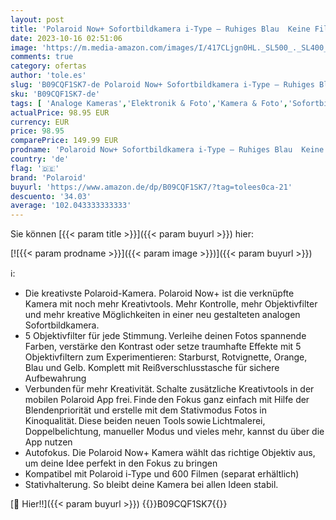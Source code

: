 ```yaml
---
layout: post
title: 'Polaroid Now+ Sofortbildkamera i-Type – Ruhiges Blau  Keine Filme'
date: 2023-10-16 02:51:06
image: 'https://m.media-amazon.com/images/I/417CLjgn0HL._SL500_._SL400_.jpg'
comments: true
category: ofertas
author: 'tole.es'
slug: 'B09CQF1SK7-de Polaroid Now+ Sofortbildkamera i-Type – Ruhiges Blau Keine...'
sku: 'B09CQF1SK7-de'
tags: [ 'Analoge Kameras','Elektronik & Foto','Kamera & Foto','Sofortbildkameras','polaroid','🇩🇪', ]
actualPrice: 98.95 EUR
currency: EUR
price: 98.95
comparePrice: 149.99 EUR
prodname: 'Polaroid Now+ Sofortbildkamera i-Type – Ruhiges Blau  Keine Filme'
country: 'de'
flag: '🇩🇪'
brand: 'Polaroid'
buyurl: 'https://www.amazon.de/dp/B09CQF1SK7/?tag=tolees0ca-21'
descuento: '34.03'
average: '102.043333333333'
---
```


Sie können [{{< param title >}}]({{< param buyurl >}}) hier:

[![{{< param prodname >}}]({{< param image >}})]({{< param buyurl >}})

ℹ️:

- Die kreativste Polaroid-Kamera. Polaroid Now+ ist die verknüpfte Kamera mit noch mehr Kreativtools. Mehr Kontrolle, mehr Objektivfilter und mehr kreative Möglichkeiten in einer neu gestalteten analogen Sofortbildkamera.
- 5 Objektivfilter für jede Stimmung. Verleihe deinen Fotos spannende Farben, verstärke den Kontrast oder setze traumhafte Effekte mit 5 Objektivfiltern zum Experimentieren: Starburst, Rotvignette, Orange, Blau und Gelb. Komplett mit Reißverschlusstasche für sichere Aufbewahrung
- Verbunden für mehr Kreativität. Schalte zusätzliche Kreativtools in der mobilen Polaroid App frei. Finde den Fokus ganz einfach mit Hilfe der Blendenpriorität und erstelle mit dem Stativmodus Fotos in Kinoqualität. Diese beiden neuen Tools sowie Lichtmalerei, Doppelbelichtung, manueller Modus und vieles mehr, kannst du über die App nutzen
- Autofokus. Die Polaroid Now+ Kamera wählt das richtige Objektiv aus, um deine Idee perfekt in den Fokus zu bringen
- Kompatibel mit Polaroid i-Type und 600 Filmen (separat erhältlich)
- Stativhalterung. So bleibt deine Kamera bei allen Ideen stabil.

[🛒 Hier!!]({{< param buyurl >}})
{{<world>}}B09CQF1SK7{{</world>}}
